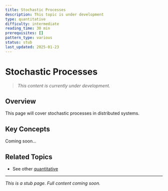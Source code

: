 ```yaml
---
title: Stochastic Processes
description: This topic is under development
type: quantitative
difficulty: intermediate
reading_time: 30 min
prerequisites: []
pattern_type: various
status: stub
last_updated: 2025-01-23
---
```



# Stochastic Processes

> *This content is currently under development.*

## Overview

This page will cover stochastic processes in distributed systems.

## Key Concepts

Coming soon...

## Related Topics

- See other [quantitative](../../index.md)

---

*This is a stub page. Full content coming soon.*

